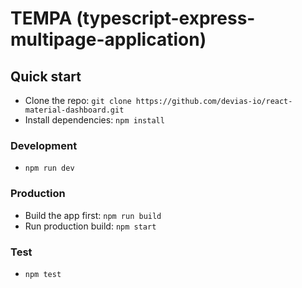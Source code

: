 # TEMPA (typescript-express-multipage-application)

## Quick start

-   Clone the repo: `git clone https://github.com/devias-io/react-material-dashboard.git`
-   Install dependencies: `npm install`

### Development

-   `npm run dev`

### Production

-   Build the app first: `npm run build`
-   Run production build: `npm start`

### Test

-   `npm test`
